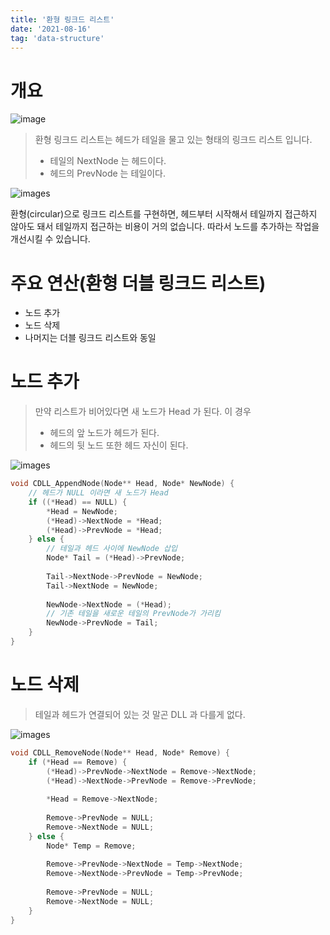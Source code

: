 ```yaml
---
title: '환형 링크드 리스트'
date: '2021-08-16'
tag: 'data-structure'
---
```


# 개요
![image](https://image-notepet.akamaized.net/article/201905/fb_506fd883017c95a4240c88609d07acab.png)


> 환형 링크드 리스트는 헤드가 테일을 물고 있는 형태의 링크드 리스트 입니다.
> - 테일의 NextNode 는 헤드이다.
> - 헤드의 PrevNode 는 테일이다.

![images](https://programmercave0.github.io/assets/circulardoublylinkedlist.png)

환형(circular)으로 링크드 리스트를 구현하면, 헤드부터 시작해서 테일까지 접근하지 않아도 돼서 테일까지
접근하는 비용이 거의 없습니다. 따라서 노드를 추가하는 작업을 개선시킬 수 있습니다.

# 주요 연산(환형 더블 링크드 리스트)
- 노드 추가
- 노드 삭제
- 나머지는 더블 링크드 리스트와 동일

# 노드 추가
> 만약 리스트가 비어있다면 새 노드가 Head 가 된다. 이 경우
> - 헤드의 앞 노드가 헤드가 된다.
> - 헤드의 뒷 노드 또한 헤드 자신이 된다.

![images](https://media.geeksforgeeks.org/wp-content/uploads/Insertion-in-a-list.png)

```c
void CDLL_AppendNode(Node** Head, Node* NewNode) {
    // 헤드가 NULL 이라면 새 노드가 Head
    if ((*Head) == NULL) {
        *Head = NewNode;
        (*Head)->NextNode = *Head;
        (*Head)->PrevNode = *Head;
    } else {
        // 테일과 헤드 사이에 NewNode 삽입
        Node* Tail = (*Head)->PrevNode;
        
        Tail->NextNode->PrevNode = NewNode;
        Tail->NextNode = NewNode;
        
        NewNode->NextNode = (*Head);
        // 기존 테일을 새로운 테일의 PrevNode가 가리킴
        NewNode->PrevNode = Tail;
    }
}
```

# 노드 삭제
> 테일과 헤드가 연결되어 있는 것 말곤 DLL 과 다를게 없다.

![images](https://media.geeksforgeeks.org/wp-content/uploads/Delete_middle_node.png)

```c
void CDLL_RemoveNode(Node** Head, Node* Remove) {
    if (*Head == Remove) {
        (*Head)->PrevNode->NextNode = Remove->NextNode;
        (*Head)->NextNode->PrevNode = Remove->PrevNode;
        
        *Head = Remove->NextNode;
        
        Remove->PrevNode = NULL;
        Remove->NextNode = NULL;
    } else {
        Node* Temp = Remove;
        
        Remove->PrevNode->NextNode = Temp->NextNode;
        Remove->NextNode->PrevNode = Temp->PrevNode;
        
        Remove->PrevNode = NULL;
        Remove->NextNode = NULL;
    }
}
```